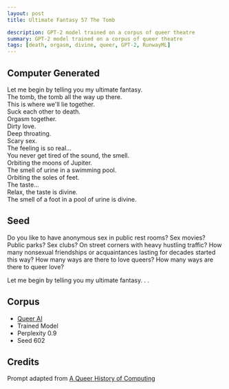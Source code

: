 ```yaml
---
layout: post
title: Ultimate Fantasy 57 The Tomb

description: GPT-2 model trained on a corpus of queer theatre
summary: GPT-2 model trained on a corpus of queer theatre
tags: [death, orgasm, divine, queer, GPT-2, RunwayML]
---
```


## Computer Generated

Let me begin by telling you my ultimate fantasy.<br/>
The tomb, the tomb all the way up there.<br/>
This is where we'll lie together.<br/>
Suck each other to death.<br/>
Orgasm together.<br/>
Dirty love.<br/>
Deep throating.<br/>
Scary sex.<br/>
The feeling is so real...<br/>
You never get tired of the sound, the smell.<br/>
Orbiting the moons of Jupiter.<br/>
The smell of urine in a swimming pool.<br/>
Orbiting the soles of feet.<br/>
The taste...<br/>
Relax, the taste is divine.<br/>
The smell of a foot in a pool of urine is divine.


## Seed

Do you like to have anonymous sex in public rest rooms? Sex movies? Public parks? Sex clubs? On street corners with heavy hustling traffic? How many nonsexual friendships or acquaintances lasting for decades started this way? How many ways are there to love queers? How many ways are there to queer love?

Let me begin by telling you my ultimate fantasy. . .

## Corpus

- [Queer AI](/queerai)
- Trained Model
- Perplexity 0.9
- Seed 602

## Credits

Prompt adapted from [A Queer History of Computing](https://rhizome.org/editorial/2013/feb/19/queer-computing-1/)
